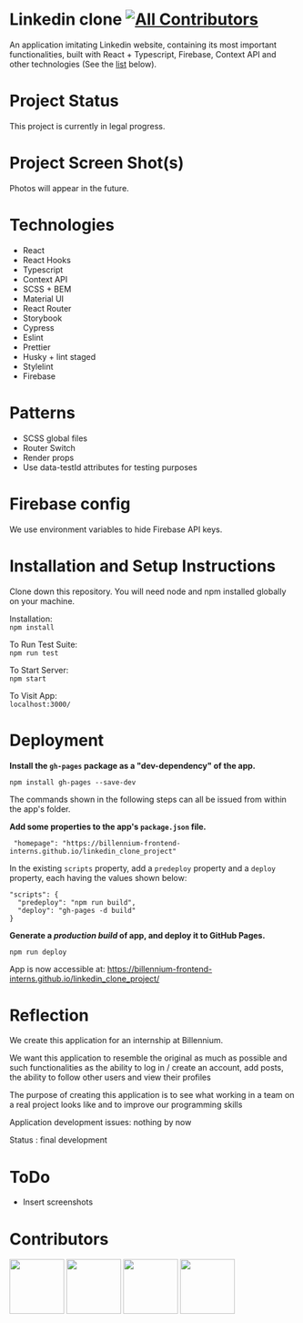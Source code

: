 # Linkedin clone [![All Contributors](https://img.shields.io/badge/all_contributors-5-orange.svg?style=flat-square)](#Contributors)

An application imitating Linkedin website, containing its most important functionalities, built with React + Typescript, Firebase, Context API and other technologies (See the [list](#Technologies) below).

# Project Status

This project is currently in legal progress.

# Project Screen Shot(s)

Photos will appear in the future.

# Technologies

- React
- React Hooks
- Typescript
- Context API
- SCSS + BEM
- Material UI
- React Router
- Storybook
- Cypress
- Eslint
- Prettier
- Husky + lint staged
- Stylelint
- Firebase

# Patterns

- SCSS global files
- Router Switch
- Render props
- Use data-testId attributes for testing purposes


# Firebase config

We use environment variables to hide Firebase API keys.

# Installation and Setup Instructions

Clone down this repository. You will need node and npm installed globally on your machine.

Installation:  
`npm install`

To Run Test Suite:  
`npm run test`

To Start Server:  
`npm start`

To Visit App:  
`localhost:3000/`

# Deployment 

 **Install the `gh-pages` package as a "dev-dependency" of the app.**

`npm install gh-pages --save-dev`

 The commands shown in the following steps can all be issued from within the app's folder.

 **Add some properties to the app's `package.json` file.**
```
 "homepage": "https://billennium-frontend-interns.github.io/linkedin_clone_project"
```
 In the existing `scripts` property, add a `predeploy` property and a `deploy` property, each having the values shown below:

    
    "scripts": {
      "predeploy": "npm run build",
      "deploy": "gh-pages -d build"
    }


**Generate a *production build* of  app, and deploy it to GitHub Pages.**

`npm run deploy`
    
   App is now accessible at: https://billennium-frontend-interns.github.io/linkedin_clone_project/



# Reflection

We create this application for an internship at Billennium.

We want this application to resemble the original as much as possible and such functionalities as the ability to log in / create an account, add posts, the ability to follow other users and view their profiles

The purpose of creating this application is to see what working in a team on a real project looks like and to improve our programming skills

Application development issues: nothing by now

Status : final development

# ToDo


 * Insert screenshots

# Contributors


<a href="https://github.com/jakub-gosciniak"><img src="https://github.com/jakub-gosciniak.png" width='96px' height='96px'/></a>
<a href="https://github.com/mateusz0612"><img src="https://github.com/mateusz0612.png" width='96px' height='96px'/></a>
<a href="https://github.com/Polo11121"><img src='https://avatars.githubusercontent.com/u/87152087?&v=4' width='96px' height='96px'/></a>
<a href="https://github.com/MatYouKy"><img src='https://avatars.githubusercontent.com/u/76663651?v=4' width='96px' height='96px'/></a> 
